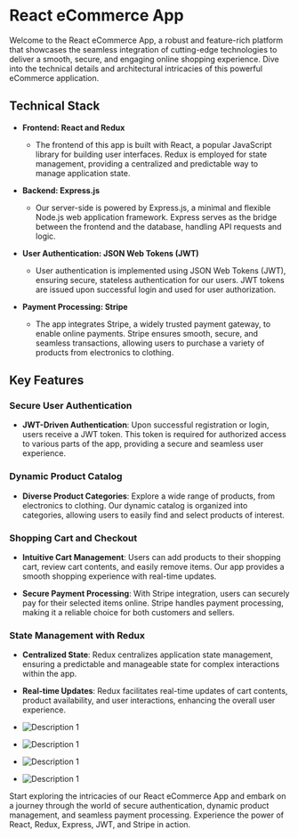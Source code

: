 # React eCommerce App

Welcome to the React eCommerce App, a robust and feature-rich platform that showcases the seamless integration of cutting-edge technologies to deliver a smooth, secure, and engaging online shopping experience. Dive into the technical details and architectural intricacies of this powerful eCommerce application.

## Technical Stack

- **Frontend: React and Redux**
  - The frontend of this app is built with React, a popular JavaScript library for building user interfaces. Redux is employed for state management, providing a centralized and predictable way to manage application state.

- **Backend: Express.js**
  - Our server-side is powered by Express.js, a minimal and flexible Node.js web application framework. Express serves as the bridge between the frontend and the database, handling API requests and logic.

- **User Authentication: JSON Web Tokens (JWT)**
  - User authentication is implemented using JSON Web Tokens (JWT), ensuring secure, stateless authentication for our users. JWT tokens are issued upon successful login and used for user authorization.

- **Payment Processing: Stripe**
  - The app integrates Stripe, a widely trusted payment gateway, to enable online payments. Stripe ensures smooth, secure, and seamless transactions, allowing users to purchase a variety of products from electronics to clothing.

## Key Features

### Secure User Authentication

- **JWT-Driven Authentication**: Upon successful registration or login, users receive a JWT token. This token is required for authorized access to various parts of the app, providing a secure and seamless user experience.

### Dynamic Product Catalog

- **Diverse Product Categories**: Explore a wide range of products, from electronics to clothing. Our dynamic catalog is organized into categories, allowing users to easily find and select products of interest.

### Shopping Cart and Checkout

- **Intuitive Cart Management**: Users can add products to their shopping cart, review cart contents, and easily remove items. Our app provides a smooth shopping experience with real-time updates.

- **Secure Payment Processing**: With Stripe integration, users can securely pay for their selected items online. Stripe handles payment processing, making it a reliable choice for both customers and sellers.

### State Management with Redux

- **Centralized State**: Redux centralizes application state management, ensuring a predictable and manageable state for complex interactions within the app.

- **Real-time Updates**: Redux facilitates real-time updates of cart contents, product availability, and user interactions, enhancing the overall user experience.

- ![Description 1](https://github.com/Khoubaib-Boughalmi/e-shopProd/blob/main/asset/img0.png)
- ![Description 1](https://github.com/Khoubaib-Boughalmi/e-shopProd/blob/main/asset/img1.png)
- ![Description 1](https://github.com/Khoubaib-Boughalmi/e-shopProd/blob/main/asset/img2.png)
- ![Description 1](https://github.com/Khoubaib-Boughalmi/e-shopProd/blob/main/asset/img3.png)

Start exploring the intricacies of our React eCommerce App and embark on a journey through the world of secure authentication, dynamic product management, and seamless payment processing. Experience the power of React, Redux, Express, JWT, and Stripe in action.
